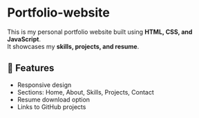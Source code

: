# Portfolio-website

This is my personal portfolio website built using **HTML, CSS, and JavaScript**.  
It showcases my **skills, projects, and resume**.

## 🔹 Features
- Responsive design
- Sections: Home, About, Skills, Projects, Contact
- Resume download option
- Links to GitHub projects
